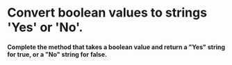 # Convert boolean values to strings 'Yes' or 'No'.

#### Complete the method that takes a boolean value and return a "Yes" string for true, or a "No" string for false.
